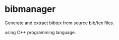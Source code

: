 # bibmanager
Generate and extract bibtex from source bib/tex files.

using C++ programming language.
